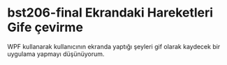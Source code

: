 # bst206-final Ekrandaki Hareketleri Gife çevirme
WPF kullanarak kullanıcının ekranda yaptığı şeyleri gif olarak kaydecek bir uygulama yapmayı düşünüyorum.
